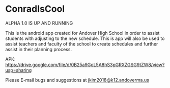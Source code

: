 # ConradIsCool

ALPHA 1.0 IS UP AND RUNNING

This is the android app created for Andover High School in order to assist students with adjusting to the new schedule. This is app will also be used to assist teachers and faculty of the school to create schedules and further assist in their planning process.

APK: https://drive.google.com/file/d/0B25a9GoL5A8hS3pGRXZGSG9tZW8/view?usp=sharing

Please E-mail bugs and suggestions at jkim2018@k12.andoverma.us
